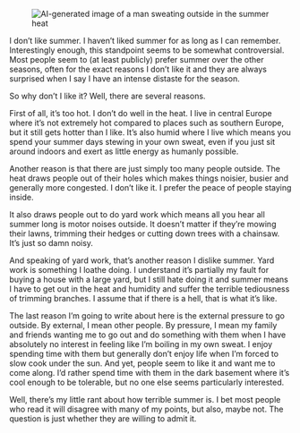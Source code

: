 <figure><img loading="lazy" decoding="async" src="d7552fca-c1a7-4440-a04f-24a4c4d14be5.jpg" alt="AI-generated image of a man sweating outside in the summer heat"></figure>

I don’t like summer. I haven’t liked summer for as long as I can remember. Interestingly enough, this standpoint seems to be somewhat controversial. Most people seem to (at least publicly) prefer summer over the other seasons, often for the exact reasons I don’t like it and they are always surprised when I say I have an intense distaste for the season.

So why don’t I like it? Well, there are several reasons.

First of all, it’s too hot. I don’t do well in the heat. I live in central Europe where it’s not extremely hot compared to places such as southern Europe, but it still gets hotter than I like. It’s also humid where I live which means you spend your summer days stewing in your own sweat, even if you just sit around indoors and exert as little energy as humanly possible.

Another reason is that there are just simply too many people outside. The heat draws people out of their holes which makes things noisier, busier and generally more congested. I don’t like it. I prefer the peace of people staying inside.

It also draws people out to do yard work which means all you hear all summer long is motor noises outside. It doesn’t matter if they’re mowing their lawns, trimming their hedges or cutting down trees with a chainsaw. It’s just so damn noisy.

And speaking of yard work, that’s another reason I dislike summer. Yard work is something I loathe doing. I understand it’s partially my fault for buying a house with a large yard, but I still hate doing it and summer means I have to get out in the heat and humidity and suffer the terrible tediousness of trimming branches. I assume that if there is a hell, that is what it’s like.

The last reason I’m going to write about here is the external pressure to go outside. By external, I mean other people. By pressure, I mean my family and friends wanting me to go out and do something with them when I have absolutely no interest in feeling like I’m boiling in my own sweat. I enjoy spending time with them but generally don’t enjoy life when I’m forced to slow cook under the sun. And yet, people seem to like it and want me to come along. I’d rather spend time with them in the dark basement where it’s cool enough to be tolerable, but no one else seems particularly interested.

Well, there’s my little rant about how terrible summer is. I bet most people who read it will disagree with many of my points, but also, maybe not. The question is just whether they are willing to admit it.